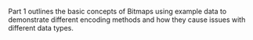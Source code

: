 Part 1 outlines the basic concepts of Bitmaps using example data to demonstrate different encoding methods and how they cause issues with different data types.

